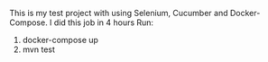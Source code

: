 
This is my test project  with using Selenium, Cucumber and Docker-Compose. I did this job in 4 hours
Run:
1. docker-compose up
2. mvn test
